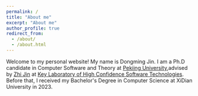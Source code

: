 ```yaml
---
permalink: /
title: "About me"
excerpt: "About me"
author_profile: true
redirect_from: 
  - /about/
  - /about.html
---
```

Welcome to my personal website! My name is Dongming Jin. I am a Ph.D candidate in Computer Software and Theory at [Pekiing University](https://www.pku.edu.cn/),advised by [Zhi Jin](https://scholar.google.com.hk/citations?user=ZC7SObAAAAAJ&hl=zh-CN) at [Key Laboratory of High Confidence Software Technologies](https://hcst.pku.edu.cn/index.htm). Before that, I received my Bachelor's Degree in Computer Science at XiDian University in 2023.








